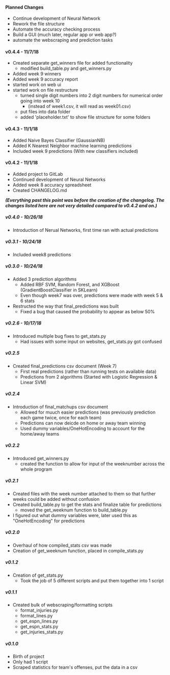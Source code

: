 #### Planned Changes
* Continue development of Neural Network
* Rework the file structure
* Automate the accuracy checking process
* Build a GUI (much later, regular app or web app?)
* automate the webscraping and prediction tasks

#### v0.4.4 - 11/7/18
* Created separate get_winners file for added functionality
    * modified build_table.py and get_winners.py
* Added week 9 winners
* Added week 9 accuracy report
* started work on web ui
* started work on file restructure
    * turned single digit numbers into 2 digit numbers for numerical order going into week 10
        * (instead of week1.csv, it will read as week01.csv)
    * put files into data folder
    * added 'placeholder.txt' to show file structure for some folders

#### v0.4.3 - 11/1/18
* Added Naive Bayes Classifier (GaussianNB)
* Added K Nearest Neighbor machine learning predictions
* Included week 9 predictions (With new classifiers included)

#### v0.4.2 - 11/1/18
* Added project to GitLab
* Continued development of Neural Networks
* Added week 8 accuracy spreadsheet
* Created CHANGELOG.md

**_(Everything past this point was before the creation of the changelog. The changes listed here are not very detailed compared to v0.4.2 and on.)_**

##### v0.4.0 - 10/26/18
* Introduction of Nerual Networks, first time ran with actual predictions

##### v0.3.1 - 10/24/18
* Included week8 predictions

##### v0.3.0 - 10/24/18
* Added 3 prediction algorithms 
    * Added RBF SVM, Random Forest, and XGBoost (GradientBoostClassifier in SKLearn) 
    * Even though week7 was over, predictions were made with week 5 & 6 stats
* Restructed the way that final_predictions was built
    * Fixed a bug that caused the probability to appear as below 50%

##### v0.2.6 - 10/17/18
* Introduced multiple bug fixes to get_stats.py
    * Had issues with some input on websites, get_stats.py got confused  

##### v0.2.5
* Created final_predictions csv document (Week 7)
    * First real predictions (rather than running tests on available data)
    * Predictions from 2 algorithms (Started with Logistic Regression & Linear SVM)

##### v0.2.4
* Introduction of final_matchups csv document
    * Allowed for muuch easier predictions (was previously prediction each game twice, once for each team)
    * Predictions can now deicde on home or away team winning
    * Used dummy variables/OneHotEncoding to account for the home/away teams

##### v0.2.2
* Introduced get_winners.py
    * created the function to allow for input of the weeknumber across the whole program

##### v0.2.1
* Created files with the week number attached to them so that further weeks could be added without confusion
* Created build_table.py to get the stats and finalize table for predictions
    * moved the get_weeknum function to build_table.py
* I figured out what dummy variables were, later used this as "OneHotEncoding" for predictions 

##### v0.2.0
* Overhaul of how compiled_stats csv was made
* Creation of get_weeknum function, placed in compile_stats.py

##### v0.1.2
* Creation of get_stats.py
    * Took the job of 5 different scripts and put them together into 1 script 

##### v0.1.1
* Created bulk of webscraping/formatting scripts
    * format_injuries.py
    * format_lines.py
    * get_espn_lines.py
    * get_espn_stats.py
    * get_injuries_stats.py

##### v0.1.0
* Birth of project
* Only had 1 script
* Scraped statistics for team's offenses, put the data in a csv
    